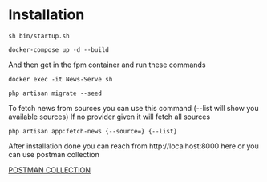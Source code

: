 # Installation

```
sh bin/startup.sh
```

```
docker-compose up -d --build
```

And then get in the fpm container and run these commands
```
docker exec -it News-Serve sh
```
```
php artisan migrate --seed
```
To fetch news from sources you can use this command (--list will show you available sources)
If no provider given it will fetch all sources
```
php artisan app:fetch-news {--source=} {--list}
```

After installation done you can reach from http://localhost:8000 here or you can use postman collection

[POSTMAN COLLECTION](https://github.com/barisaskaleli/news-aggregator/blob/main/News_Aggregator.postman_collection)
